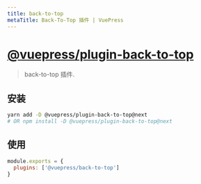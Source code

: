 ```yaml
---
title: back-to-top
metaTitle: Back-To-Top 插件 | VuePress
---
```


# [@vuepress/plugin-back-to-top](https://github.com/vuejs/vuepress/tree/master/packages/@vuepress/plugin-back-to-top)

> back-to-top 插件.

## 安装

```bash
yarn add -D @vuepress/plugin-back-to-top@next
# OR npm install -D @vuepress/plugin-back-to-top@next
```

## 使用

```javascript
module.exports = {
  plugins: ['@vuepress/back-to-top'] 
}
```
